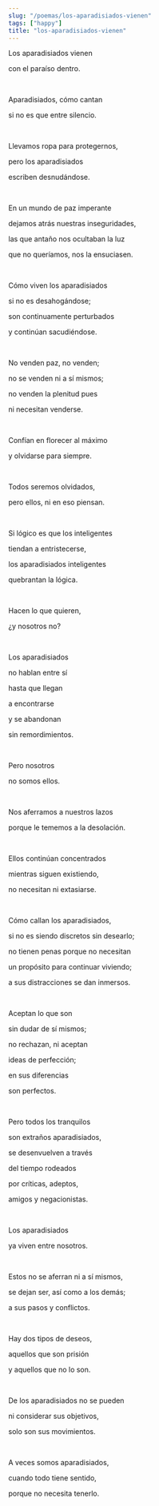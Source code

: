 ```yaml
---
slug: "/poemas/los-aparadisiados-vienen"
tags: ["happy"]
title: "los-aparadisiados-vienen"
---
```

Los aparadisiados vienen

con el paraíso dentro.

&nbsp;

Aparadisiados, cómo cantan

si no es que entre silencio.

&nbsp;

Llevamos ropa para protegernos,

pero los aparadisiados

escriben desnudándose.

&nbsp;

En un mundo de paz imperante

dejamos atrás nuestras inseguridades,

las que antaño nos ocultaban la luz

que no queríamos, nos la ensuciasen.

&nbsp;

Cómo viven los aparadisiados

si no es desahogándose;

son continuamente perturbados

y continúan sacudiéndose.

&nbsp;

No venden paz, no venden;

no se venden ni a sí mismos;

no venden la plenitud pues

ni necesitan venderse.

&nbsp;

Confían en florecer al máximo

y olvidarse para siempre.

&nbsp;

Todos seremos olvidados,

pero ellos, ni en eso piensan.

&nbsp;

Si lógico es que los inteligentes

tiendan a entristecerse,

los aparadisiados inteligentes

quebrantan la lógica.

&nbsp;

Hacen lo que quieren,

¿y nosotros no?

&nbsp;

Los aparadisiados

no hablan entre sí

hasta que llegan

a encontrarse

y se abandonan

sin remordimientos.

&nbsp;

Pero nosotros

no somos ellos.

&nbsp;

Nos aferramos a nuestros lazos

porque le tememos a la desolación.

&nbsp;

Ellos continúan concentrados

mientras siguen existiendo,

no necesitan ni extasiarse.

&nbsp;

Cómo callan los aparadisiados,

si no es siendo discretos sin desearlo;

no tienen penas porque no necesitan

un propósito para continuar viviendo;

a sus distracciones se dan inmersos.

&nbsp;

Aceptan lo que son

sin dudar de sí mismos;

no rechazan, ni aceptan

ideas de perfección;

en sus diferencias

son perfectos.

&nbsp;

Pero todos los tranquilos

son extraños aparadisiados,

se desenvuelven a través

del tiempo rodeados

por críticas, adeptos,

amigos y negacionistas.

&nbsp;

Los aparadisiados

ya viven entre nosotros.

&nbsp;

Estos no se aferran ni a sí mismos,

se dejan ser, así como a los demás;

a sus pasos y conflictos.

&nbsp;

Hay dos tipos de deseos,

aquellos que son prisión

y aquellos que no lo son.

&nbsp;

De los aparadisiados no se pueden

ni considerar sus objetivos,

solo son sus movimientos.

&nbsp;

A veces somos aparadisiados,

cuando todo tiene sentido,

porque no necesita tenerlo.